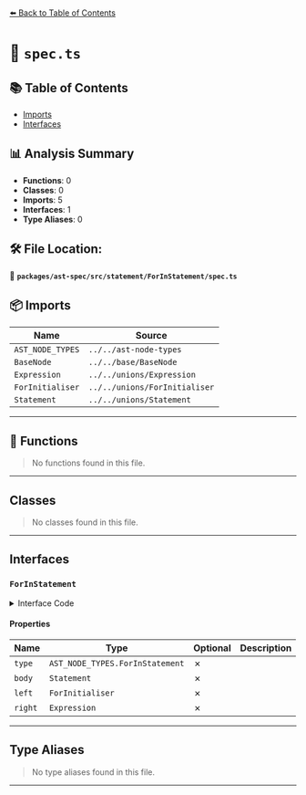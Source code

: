 [⬅️ Back to Table of Contents](../../../../../index.md)

# 📄 `spec.ts`

## 📚 Table of Contents

- [Imports](#imports)
- [Interfaces](#interfaces)

## 📊 Analysis Summary

- **Functions**: 0
- **Classes**: 0
- **Imports**: 5
- **Interfaces**: 1
- **Type Aliases**: 0

## 🛠️ File Location:
📂 **`packages/ast-spec/src/statement/ForInStatement/spec.ts`**

## 📦 Imports

| Name | Source |
|------|--------|
| `AST_NODE_TYPES` | `../../ast-node-types` |
| `BaseNode` | `../../base/BaseNode` |
| `Expression` | `../../unions/Expression` |
| `ForInitialiser` | `../../unions/ForInitialiser` |
| `Statement` | `../../unions/Statement` |


---

## 🔧 Functions

> No functions found in this file.


---

## Classes

> No classes found in this file.


---

## Interfaces

### `ForInStatement`

<details><summary>Interface Code</summary>

```ts
export interface ForInStatement extends BaseNode {
  type: AST_NODE_TYPES.ForInStatement;
  body: Statement;
  left: ForInitialiser;
  right: Expression;
}
```
</details>

#### Properties

| Name | Type | Optional | Description |
|------|------|----------|-------------|
| `type` | `AST_NODE_TYPES.ForInStatement` | ✗ |  |
| `body` | `Statement` | ✗ |  |
| `left` | `ForInitialiser` | ✗ |  |
| `right` | `Expression` | ✗ |  |


---

## Type Aliases

> No type aliases found in this file.


---